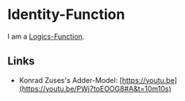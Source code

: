 # Identity-Function

I am a [Logics-Function](15000004.md).

## Links

- Konrad Zuses's Adder-Model: [https://youtu.be](https://youtu.be/PWj7toEOOG8#A&t=10m10s)
